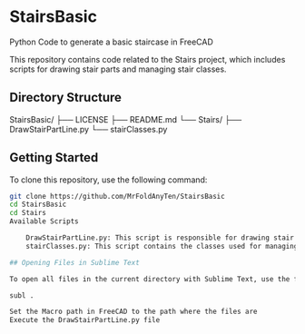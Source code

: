 # StairsBasic
Python Code to generate a basic staircase in FreeCAD

This repository contains code related to the Stairs project, which includes scripts for drawing stair parts and managing stair classes.

## Directory Structure
StairsBasic/
├── LICENSE
├── README.md
└── Stairs/
    ├── DrawStairPartLine.py
    └── stairClasses.py

## Getting Started

To clone this repository, use the following command:

```bash
git clone https://github.com/MrFoldAnyTen/StairsBasic
cd StairsBasic
cd Stairs
Available Scripts

    DrawStairPartLine.py: This script is responsible for drawing stair parts.
    stairClasses.py: This script contains the classes used for managing stair-related functionalities.

## Opening Files in Sublime Text

To open all files in the current directory with Sublime Text, use the following command:

subl .

Set the Macro path in FreeCAD to the path where the files are
Execute the DrawStairPartLine.py file
